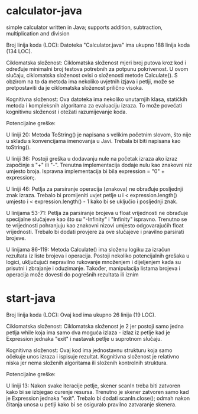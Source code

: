 # calculator-java
simple calculator written in Java; supports addition, subtraction, multiplication and division


Broj linija koda (LOC): Datoteka "Calculator.java" ima ukupno 188 linija koda (134 LOC).

Ciklomatska složenost: Ciklomatska složenost mjeri broj putova kroz kod i određuje minimalni broj testova potrebnih za potpunu pokrivenost. U ovom slučaju, ciklomatska složenost ovisi o složenosti metode Calculate(). S obzirom na to da metoda ima nekoliko uvjetnih izjava i petlji, može se pretpostaviti da je ciklomatska složenost prilično visoka.

Kognitivna složenost:  Ova datoteka ima nekoliko unutarnjih klasa, statičkih metoda i kompleksnih algoritama za evaluaciju izraza. To može povećati kognitivnu složenost i otežati razumijevanje koda.

Potencijalne greške:

U liniji 20: Metoda ToString() je napisana s velikim početnim slovom, što nije u skladu s konvencijama imenovanja u Javi. Trebala bi biti napisana kao toString().

U liniji 36: Postoji greška u dodavanju nule na početak izraza ako izraz započinje s "+" ili "-". Trenutna implementacija dodaje nulu kao znakovni niz umjesto broja. Ispravna implementacija bi bila expression = "0" + expression;.

U liniji 46: Petlja za parsiranje operacija (znakova) ne obrađuje posljednji znak izraza. Trebalo bi promijeniti uvjet petlje u i < expression.length() umjesto i < expression.length() - 1 kako bi se uključio i posljednji znak.

U linijama 53-71: Petlja za parsiranje brojeva u float vrijednosti ne obrađuje specijalne slučajeve kao što su "-Infinity" i "Infinity" ispravno. Trenutno se te vrijednosti pohranjuju kao znakovni nizovi umjesto odgovarajućih float vrijednosti. Trebalo bi dodati provjere za ove slučajeve i pravilno parsirati brojeve.

U linijama 86-119: Metoda Calculate() ima složenu logiku za izračun rezultata iz liste brojeva i operacija. Postoji nekoliko potencijalnih grešaka u logici, uključujući nepravilno rukovanje množenjem i dijeljenjem kada su prisutni i zbrajanje i oduzimanje. Također, manipulacija listama brojeva i operacija može dovesti do pogrešnih rezultata ili iznim

# start-java
Broj linija koda (LOC): Ovaj kod ima ukupno 26 linija (19 LOC).

Ciklomatska složenost: Ciklomatska složenost je 2 jer postoji samo jedna petlja while koja ima samo dva moguća izlaza - izlaz iz petlje kad je Expression jednaka "exit" i nastavak petlje u suprotnom slučaju.

Kognitivna složenost: Ovaj kod ima jednostavnu strukturu koja samo očekuje unos izraza i ispisuje rezultat. Kognitivna složenost je relativno niska jer nema složenih algoritama ili složenih kontrolnih struktura.

Potencijalne greške:

U liniji 13: Nakon svake iteracije petlje, skener scanIn treba biti zatvoren kako bi se izbjegao curenje resursa. Trenutno je skener zatvoren samo kad je Expression jednaka "exit". Trebalo bi dodati scanIn.close(); odmah nakon čitanja unosa u petlji kako bi se osiguralo pravilno zatvaranje skenera.
